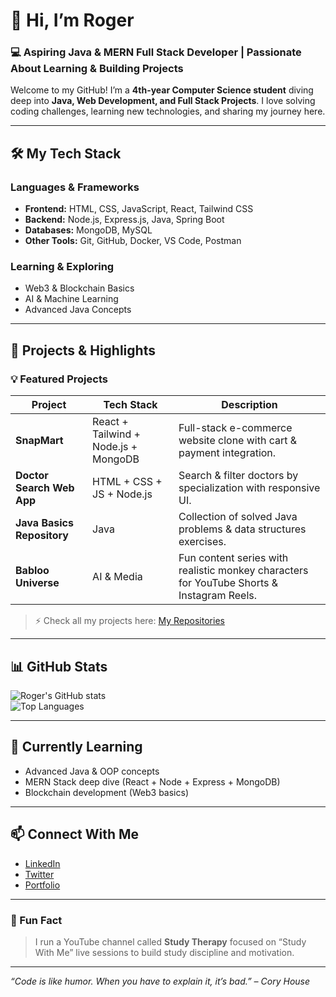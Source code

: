 # 👋 Hi, I’m Roger

### 💻 Aspiring Java & MERN Full Stack Developer | Passionate About Learning & Building Projects

Welcome to my GitHub! I’m a **4th-year Computer Science student** diving deep into **Java, Web Development, and Full Stack Projects**. I love solving coding challenges, learning new technologies, and sharing my journey here.  

---

## 🛠️ My Tech Stack

### Languages & Frameworks
- **Frontend:** HTML, CSS, JavaScript, React, Tailwind CSS  
- **Backend:** Node.js, Express.js, Java, Spring Boot  
- **Databases:** MongoDB, MySQL  
- **Other Tools:** Git, GitHub, Docker, VS Code, Postman  

### Learning & Exploring
- Web3 & Blockchain Basics  
- AI & Machine Learning  
- Advanced Java Concepts  

---

## 📂 Projects & Highlights

### 💡 Featured Projects
| Project | Tech Stack | Description |
|---------|------------|-------------|
| **SnapMart** | React + Tailwind + Node.js + MongoDB | Full-stack e-commerce website clone with cart & payment integration. |
| **Doctor Search Web App** | HTML + CSS + JS + Node.js | Search & filter doctors by specialization with responsive UI. |
| **Java Basics Repository** | Java | Collection of solved Java problems & data structures exercises. |
| **Babloo Universe** | AI & Media | Fun content series with realistic monkey characters for YouTube Shorts & Instagram Reels. |

> ⚡ Check all my projects here: [My Repositories](https://github.com/your-username?tab=repositories)

---

## 📊 GitHub Stats

![Roger's GitHub stats](https://github-readme-stats.vercel.app/api?username=your-username&show_icons=true&theme=radical)  
![Top Languages](https://github-readme-stats.vercel.app/api/top-langs/?username=your-username&layout=compact&theme=radical)  

---

## 🌱 Currently Learning
- Advanced Java & OOP concepts  
- MERN Stack deep dive (React + Node + Express + MongoDB)  
- Blockchain development (Web3 basics)  

---

## 📫 Connect With Me
- [LinkedIn](https://www.linkedin.com/in/your-linkedin)  
- [Twitter](https://twitter.com/your-twitter)  
- [Portfolio](https://your-portfolio.com)  

---

### 💬 Fun Fact
> I run a YouTube channel called **Study Therapy** focused on “Study With Me” live sessions to build study discipline and motivation.  

---

*“Code is like humor. When you have to explain it, it’s bad.” – Cory House*


